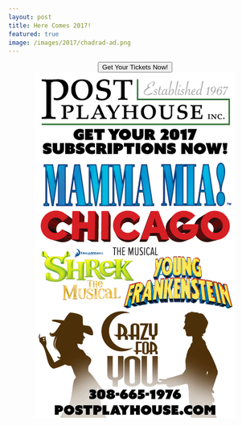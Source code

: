 ```yaml
---
layout: post
title: Here Comes 2017! 
featured: true
image: /images/2017/chadrad-ad.png
---
```


<form action="http://postplayhousetickets.com" method="link" style="text-align: center;">
  <button class="online">Get Your Tickets Now!</button>
</form>

<img src="/images/2017/chadrad-ad.png" style="display: block; margin: auto;" />

